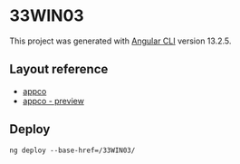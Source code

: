 # 33WIN03

This project was generated with [Angular CLI](https://github.com/angular/angular-cli) version 13.2.5.
## Layout reference

- [appco](https://colorlib.com/wp/template/appco/)
- [appco - preview](https://preview.colorlib.com/#appco)

## Deploy

```
ng deploy --base-href=/33WIN03/
```